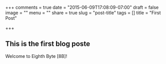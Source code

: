 +++
comments = true
date = "2015-06-09T17:08:09-07:00"
draft = false
image = ""
menu = ""
share = true
slug = "post-title"
tags = []
title = "First Post"

+++

## This is the first blog poste
Welcome to Eighth Byte [8B]!